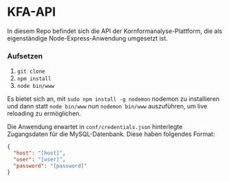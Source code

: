 # KFA-API
In diesem Repo befindet sich die API der Kornformanalyse-Plattform, die als eigenständige Node-Express-Anwendung umgesetzt ist.

### Aufsetzen

1. `git clone`
2. `npm install`
3. `node bin/www`

Es bietet sich an, mit `sudo npm install -g nodemon` nodemon zu installieren und dann statt `node bin/www` nun `nodemon bin/www` auszuführen, um live reloading zu ermöglichen.
 
Die Anwendung erwartet in `conf/credentials.json` hinterlegte Zugangsdaten für die MySQL-Datenbank. Diese haben folgendes Format:
```json
{
  "host": "[host]",
  "user": "[user]",
  "password": "[password]"
}
```